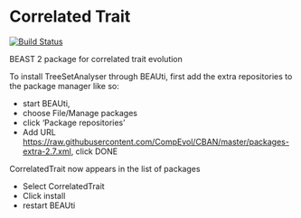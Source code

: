 # Correlated Trait

[![Build Status](https://travis-ci.org/rbouckaert/asc.svg?branch=master)](https://travis-ci.org/rbouckaert/CorrelatedTrait)

BEAST 2 package for correlated trait evolution

To install TreeSetAnalyser through BEAUti, first add the extra repositories to the package manager like so:
- start BEAUti, 
- choose File/Manage packages
- click ‘Package repositories’
- Add URL https://raw.githubusercontent.com/CompEvol/CBAN/master/packages-extra-2.7.xml, click DONE

CorrelatedTrait now appears in the list of packages
- Select CorrelatedTrait
- Click install
- restart BEAUti

